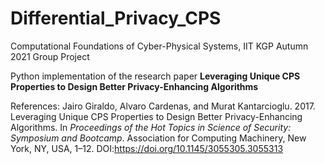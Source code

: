 # Differential_Privacy_CPS

Computational Foundations of Cyber-Physical Systems, IIT KGP Autumn 2021 Group Project

Python implementation of the research paper **Leveraging Unique CPS Properties to Design Better Privacy-Enhancing Algorithms**

References:
Jairo Giraldo, Alvaro Cardenas, and Murat Kantarcioglu. 2017. Leveraging Unique CPS Properties to Design Better Privacy-Enhancing Algorithms. In _Proceedings of the Hot Topics in Science of Security: Symposium and Bootcamp_. Association for Computing Machinery, New York, NY, USA, 1–12. DOI:https://doi.org/10.1145/3055305.3055313
